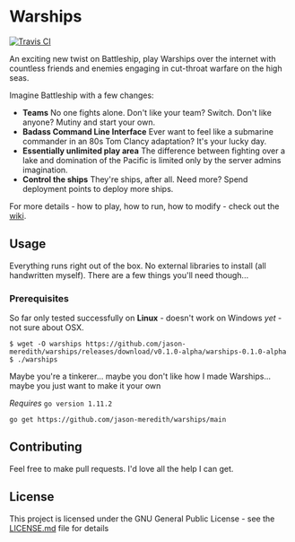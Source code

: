 # Warships
[![Travis CI](https://api.travis-ci.org/jason-meredith/warships.svg?branch=master)](https://travis-ci.org/jason-meredith/warships)

An exciting new twist on Battleship, play Warships over the internet with countless friends and
enemies engaging in cut-throat warfare on the high seas.

Imagine Battleship with a few changes:
* **Teams** No one fights alone. Don't like your team? Switch. Don't like anyone? Mutiny and start your own.
* **Badass Command Line Interface** Ever want to feel like a submarine commander in an 80s Tom Clancy adaptation? It's your lucky day.
* **Essentially unlimited play area** The difference between fighting over a lake and domination of the Pacific is limited only by the server admins
imagination.
* **Control the ships** They're ships, after all. Need more? Spend deployment points to deploy more ships.

For more details - how to play, how to run, how to modify - check out the [wiki](https://github.com/jason-meredith/warships/wiki).

## Usage

Everything runs right out of the box. No external libraries to install (all handwritten myself). There are a few things you'll need
though...

### Prerequisites

So far only tested successfully on **Linux** - doesn't work on Windows *yet* - not sure about OSX.

```
$ wget -O warships https://github.com/jason-meredith/warships/releases/download/v0.1.0-alpha/warships-0.1.0-alpha
$ ./warships
```

Maybe you're a tinkerer... maybe you don't like how I made Warships... maybe you just want to make it your own

*Requires* ``` go version 1.11.2 ```

```
go get https://github.com/jason-meredith/warships/main
```


## Contributing

Feel free to make pull requests. I'd love all the help I can get.

## License

This project is licensed under the GNU General Public License - see the [LICENSE.md](LICENSE.md) file for details